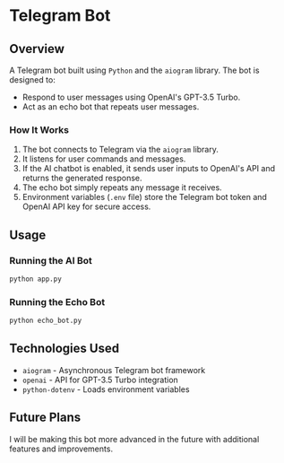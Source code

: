 # Telegram Bot 

## Overview
 A Telegram bot built using `Python` and the `aiogram` library. The bot is designed to:
- Respond to user messages using OpenAI's GPT-3.5 Turbo.
- Act as an echo bot that repeats user messages.

### How It Works
1. The bot connects to Telegram via the `aiogram` library.
2. It listens for user commands and messages.
3. If the AI chatbot is enabled, it sends user inputs to OpenAI's API and returns the generated response.
4. The echo bot simply repeats any message it receives.
5. Environment variables (`.env` file) store the Telegram bot token and OpenAI API key for secure access.

## Usage
### Running the AI Bot
```bash
python app.py
```
### Running the Echo Bot
```bash
python echo_bot.py
```

## Technologies Used
- `aiogram` - Asynchronous Telegram bot framework
- `openai` - API for GPT-3.5 Turbo integration
- `python-dotenv` - Loads environment variables


## Future Plans
I will be making this bot more advanced in the future with additional features and improvements.

